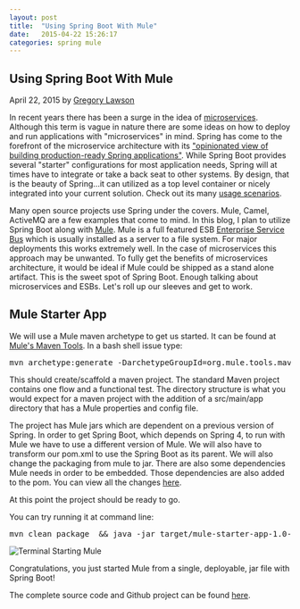 ```yaml
---
layout: post
title:  "Using Spring Boot With Mule"
date:   2015-04-22 15:26:17
categories: spring mule
---
```


## Using Spring Boot With Mule

April 22, 2015 by [Gregory Lawson](/about.html)

In recent years there has been a surge in the idea of [microservices](http://martinfowler.com/articles/microservices.html).
Although this term is vague in nature there are some ideas on how to deploy and run applications
with "microservices" in mind. Spring has come to the forefront of the microservice architecture with its
["opinionated view of building production-ready Spring applications"](http://projects.spring.io/spring-boot/).
 While Spring Boot provides several "starter" configurations for most application needs, Spring will at times have to
integrate or take a back seat to other systems. By design, that is the beauty of Spring...it can utilized as a top level container
or nicely integrated into your current solution. Check out its many [usage scenarios](http://docs.spring.io/spring/docs/current/spring-framework-reference/htmlsingle/#overview-usagescenarios).

Many open source projects use Spring under the covers. Mule, Camel, ActiveMQ are a few examples that come to mind.
In this blog, I plan to utilize Spring Boot along with [Mule](https://www.mulesoft.com/platform/soa/mule-esb-open-source-esb).
 Mule is a full featured ESB [Enterprise Service Bus](http://en.wikipedia.org/wiki/Enterprise_service_bus) which is usually installed
as a server to a file system. For major deployments this works extremely well. In the case of microservices this approach may be
unwanted. To fully get the benefits of microservices architecture, it would be ideal if Mule could be shipped as a
stand alone artifact. This is the sweet spot of Spring Boot. Enough talking about microservices and ESBs. Let's roll
up our sleeves and get to work.

## Mule Starter App

We will use a Mule maven archetype to get us started. It can be found at [Mule's Maven Tools](http://www.mulesoft.org/documentation/display/current/Maven+Tools+for+Mule+ESB#MavenToolsforMuleESB-CreatingaMuleApplication).
In a bash shell issue type:

<?prettify lang=sh?>
<pre class="prettyprint">
mvn archetype:generate -DarchetypeGroupId=org.mule.tools.maven -DarchetypeArtifactId=maven-achetype-mule-app -DarchetypeVersion=1.0 -DgroupId=org.taptech.app -DartifactId=mule-starter-app -Dversion=1.0-SNAPSHOT -DmuleVersion=3.6.1 -Dpackage=org.taptech.app -Dtransports=http,jms,vm,file,ftp -Dmodules=db,xml,jersey,json,ws
</pre>

This should create/scaffold a maven project. The standard Maven project contains one flow and  a functional test. The 
directory structure is what you would expect for a maven project with the addition of a src/main/app directory that 
has a Mule properties and config file.

The project has Mule jars which are dependent on a previous version of Spring. In order to get Spring Boot, which depends 
on Spring 4, to run with Mule we have to use a different version of Mule. We will also have to transform our pom.xml to 
use the Spring Boot as its parent. We will also change the packaging from mule to jar. There are also some dependencies 
Mule needs in order to be embedded. Those dependencies are also added to the pom. You can view all the changes [here](https://github.com/glawson6/mule-starter-app/blob/master/pom.xml).

At this point the project should be ready to go. 

You can try running it at command line:

<?prettify lang=sh?>
<pre class="prettyprint">
mvn clean package  && java -jar target/mule-starter-app-1.0-SNAPSHOT.jar
</pre>

<img class="side-image img-responsive" src="/img/terminal-start-Mule.png" alt="Terminal Starting Mule">

Congratulations, you just started Mule from a single, deployable, jar file with Spring Boot!

The complete source code and Github project can be found [here](https://github.com/glawson6/mule-starter-app).
